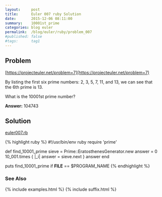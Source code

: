 ```yaml
---
layout:     post
title:      Euler 007 ruby Solution
date:       2015-12-06 08:11:00
summary:    10001st prime
categories: blog euler
permalink:  /blog/euler/ruby/problem_007
#published: false
#tags:      tag1
---
```


## Problem

[https://projecteuler.net/problem=7](https://projecteuler.net/problem=7)

By listing the first six prime numbers: 2, 3, 5, 7, 11, and 13,
we can see that the 6th prime is 13.

What is the 10001st prime number?

**Answer:** 104743

## Solution

[euler007.rb](https://gitlab.com/tvarley/euler/blob/master/ruby/lib/euler007.rb)

{% highlight ruby %}
#!/usr/bin/env ruby
require 'prime'

def find_10001_prime
  sieve = Prime::EratosthenesGenerator.new
  answer = 0
  10_001.times { |_i| answer = sieve.next }
  answer
end

puts find_10001_prime if __FILE__ == $PROGRAM_NAME
{% endhighlight %}

### See Also
{% include examples.html %}
{% include suffix.html %}

